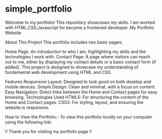 # simple_portfolio
Welcome to my portfolio! This repository showcases my skills. I am worked with HTML,CSS,Javascript for became a frontened developer.
My Portfolio Website

About This Project
This portfolio includes two basic pages:

Home Page: An introduction to who I am, highlighting my skills and the technologies I work with.
Contact Page: A page where visitors can reach out to me, either by displaying my contact details or a basic contact form (if added).
This project is designed to showcase my understanding of fundamental web development using HTML and CSS.

Features
Responsive Layout: Designed to look good on both desktop and mobile devices.
Simple Design: Clean and minimal, with a focus on content.
Easy Navigation: Direct links between the Home and Contact pages for easy browsing.
Technologies Used
HTML5: For structuring the content of the Home and Contact pages.
CSS3: For styling, layout, and ensuring the website is responsive.

How to View the Portfolio:-
To view this portfolio locally on your computer using the following link:



!! Thank you for visiting my portfolio page !!
